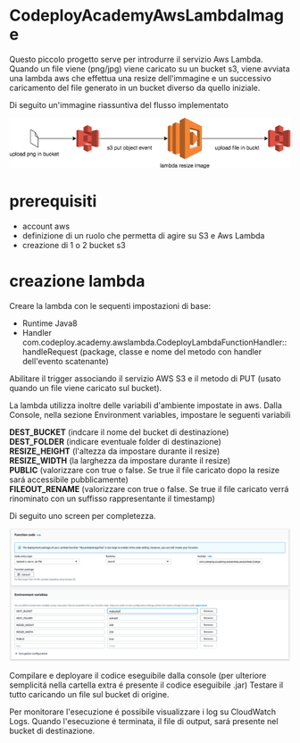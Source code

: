 # CodeployAcademyAwsLambdaImage
Questo piccolo progetto serve per introdurre il servizio Aws Lambda.
Quando un file viene (png/jpg) viene caricato su un bucket s3, viene avviata una lambda aws che effettua una resize dell'immagine e un successivo caricamento del file generato in un bucket diverso da quello iniziale.

Di seguito un'immagine riassuntiva del flusso implementato

<p align="center">
  <img src="https://github.com/AndreaCiacciaCodeploy/CodeployAcademyAwsLambdaImage/blob/develop/extra/codeployawslambdaimage.png?raw=true">
</p>

# prerequisiti
- account aws
- definizione di un ruolo che permetta di agire su S3 e Aws Lambda
- creazione di 1 o 2 bucket s3

# creazione lambda 
Creare la lambda con le sequenti impostazioni di base:

- Runtime Java8 
- Handler com.codeploy.academy.awslambda.CodeployLambdaFunctionHandler::handleRequest (package, classe e nome del metodo con handler dell'evento scatenante)

Abilitare il trigger associando il servizio AWS S3 e il metodo di PUT (usato quando un file viene caricato sul bucket).

La lambda utilizza inoltre delle variabili d'ambiente impostate in aws.
Dalla Console, nella sezione Environment variables, impostare le seguenti variabili

**DEST_BUCKET** (indcare il nome del bucket di destinazione)<br/>
**DEST_FOLDER** (indicare eventuale folder di destinazione)<br/>
**RESIZE_HEIGHT** (l'altezza da impostare durante il resize)<br/>
**RESIZE_WIDTH** (la larghezza da impostare durante il resize)<br/>
**PUBLIC** (valorizzare con true o false. Se true il file caricato dopo la resize sará accessibile pubblicamente)<br/>
**FILEOUT_RENAME** (valorizzare con true o false. Se true il file caricato verrá rinominato con un suffisso rappresentante il timestamp)<br/>

Di seguito uno screen per completezza.

<p align="center">
  <img src="https://github.com/AndreaCiacciaCodeploy/CodeployAcademyAwsLambdaImage/blob/develop/extra/lambda.png?raw=true">
</p>

Compilare e deployare il codice eseguibile dalla console (per ulteriore semplicitá nella cartella extra é presente il codice eseguibile .jar)
Testare il tutto caricando un file sul bucket di origine.

Per monitorare l'esecuzione é possibile visualizzare i log su CloudWatch Logs.
Quando l'esecuzione é terminata, il file di output, sará presente nel bucket di destinazione.
